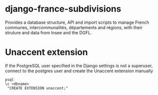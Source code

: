 # django-france-subdivisions
Provides a database structure, API and import scripts to manage French communes, intercommunalités, départements and régions, with their struture and data from Insee and the DGFL. 

# Unaccent extension
If the PostgreSQL user specified in the Django settings is not a superuser, connect to the postgres user and create the Unaccent extension manually

```
psql
\c <dbname>
 "CREATE EXTENSION unaccent;"
```